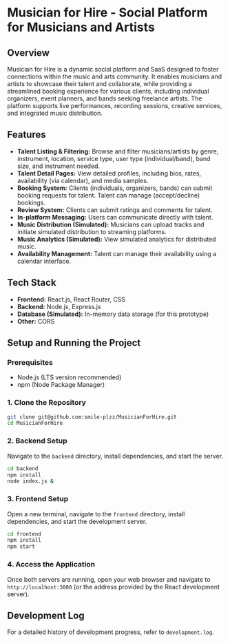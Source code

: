 # Musician for Hire - Social Platform for Musicians and Artists

## Overview
Musician for Hire is a dynamic social platform and SaaS designed to foster connections within the music and arts community. It enables musicians and artists to showcase their talent and collaborate, while providing a streamlined booking experience for various clients, including individual organizers, event planners, and bands seeking freelance artists. The platform supports live performances, recording sessions, creative services, and integrated music distribution.

## Features
- **Talent Listing & Filtering:** Browse and filter musicians/artists by genre, instrument, location, service type, user type (individual/band), band size, and instrument needed.
- **Talent Detail Pages:** View detailed profiles, including bios, rates, availability (via calendar), and media samples.
- **Booking System:** Clients (individuals, organizers, bands) can submit booking requests for talent. Talent can manage (accept/decline) bookings.
- **Review System:** Clients can submit ratings and comments for talent.
- **In-platform Messaging:** Users can communicate directly with talent.
- **Music Distribution (Simulated):** Musicians can upload tracks and initiate simulated distribution to streaming platforms.
- **Music Analytics (Simulated):** View simulated analytics for distributed music.
- **Availability Management:** Talent can manage their availability using a calendar interface.

## Tech Stack
- **Frontend:** React.js, React Router, CSS
- **Backend:** Node.js, Express.js
- **Database (Simulated):** In-memory data storage (for this prototype)
- **Other:** CORS

## Setup and Running the Project

### Prerequisites
- Node.js (LTS version recommended)
- npm (Node Package Manager)

### 1. Clone the Repository
```bash
git clone git@github.com:smile-plzz/MusicianForHire.git
cd MusicianForHire
```

### 2. Backend Setup
Navigate to the `backend` directory, install dependencies, and start the server.
```bash
cd backend
npm install
node index.js &
```

### 3. Frontend Setup
Open a new terminal, navigate to the `frontend` directory, install dependencies, and start the development server.
```bash
cd frontend
npm install
npm start
```

### 4. Access the Application
Once both servers are running, open your web browser and navigate to `http://localhost:3000` (or the address provided by the React development server).

## Development Log
For a detailed history of development progress, refer to `development.log`.
